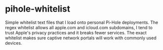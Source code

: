 # pihole-whitelist
Simple whitelist text files that I load onto personal Pi-Hole deployments. The regex whitelist allows all apple.com and icloud.com subdomains, I tend to trust Apple's privacy practices and it breaks fewer services. The exact whitelist makes sure captive network portals will work with commonly used devices.
